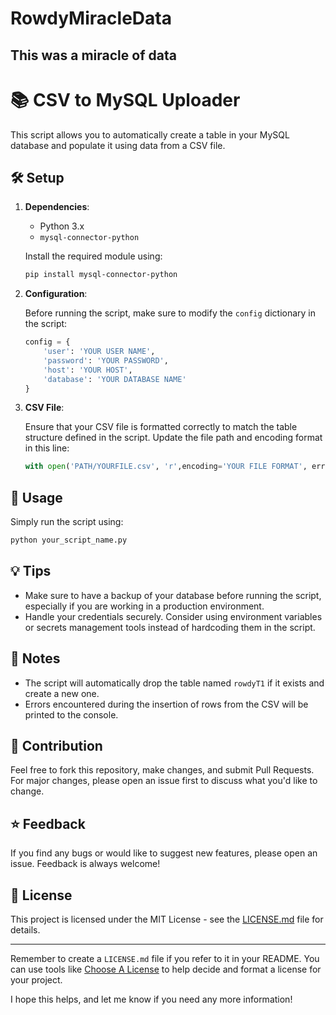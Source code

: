 # RowdyMiracleData
This was a miracle of data
---

# 📚 CSV to MySQL Uploader

This script allows you to automatically create a table in your MySQL database and populate it using data from a CSV file.

## 🛠️ Setup

1. **Dependencies**:
    - Python 3.x
    - `mysql-connector-python`

   Install the required module using:
   ```bash
   pip install mysql-connector-python
   ```

2. **Configuration**:

   Before running the script, make sure to modify the `config` dictionary in the script:
   ```python
   config = {
       'user': 'YOUR USER NAME',
       'password': 'YOUR PASSWORD',
       'host': 'YOUR HOST',
       'database': 'YOUR DATABASE NAME'
   }
   ```

3. **CSV File**:

   Ensure that your CSV file is formatted correctly to match the table structure defined in the script. Update the file path and encoding format in this line:
   ```python
   with open('PATH/YOURFILE.csv', 'r',encoding='YOUR FILE FORMAT', errors='replace') as file:
   ```
## 🚀 Usage

Simply run the script using:

```bash
python your_script_name.py
```

## 💡 Tips

- Make sure to have a backup of your database before running the script, especially if you are working in a production environment.
- Handle your credentials securely. Consider using environment variables or secrets management tools instead of hardcoding them in the script.

## 📝 Notes

- The script will automatically drop the table named `rowdyT1` if it exists and create a new one.
- Errors encountered during the insertion of rows from the CSV will be printed to the console.

## 🤝 Contribution

Feel free to fork this repository, make changes, and submit Pull Requests. For major changes, please open an issue first to discuss what you'd like to change.

## ⭐ Feedback

If you find any bugs or would like to suggest new features, please open an issue. Feedback is always welcome!

## 📄 License

This project is licensed under the MIT License - see the [LICENSE.md](LICENSE.md) file for details.

---

Remember to create a `LICENSE.md` file if you refer to it in your README. You can use tools like [Choose A License](https://choosealicense.com/) to help decide and format a license for your project. 

I hope this helps, and let me know if you need any more information!
